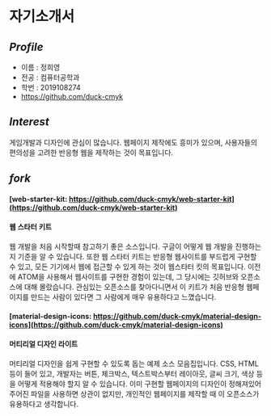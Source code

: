 # 자기소개서

## _Profile_
* 이름 : 정희영
* 전공 : 컴퓨터공학과
* 학번 : 2019108274
* https://github.com/duck-cmyk

## _Interest_
게임개발과 디자인에 관심이 많습니다. 웹페이지 제작에도 흥미가 있으며, 사용자들의 편의성을 고려한 반응형 웹을 제작하는 것이 목표입니다.

## _fork_
#### [web-starter-kit: https://github.com/duck-cmyk/web-starter-kit](https://github.com/duck-cmyk/web-starter-kit)
#### 웹 스타터 키트
웹 개발을 처음 시작할때 참고하기 좋은 소스입니다. 구글이 어떻게 웹 개발을 진행하는지 기준을 알 수 있습니다.
또한 웹 스타터 키트는 반응형 웹사이트를 부드럽게 구현할 수 있고, 모든 기기에서 웹에 접근할 수 있게 하는 것이 웹스타터 킷의 목표입니다.
이전에 ATOM을 사용해서 웹사이트를 구현한 경험이 있는데, 그 당시에는 깃허브와 오픈소스에 대해 몰랐습니다.
관심있는 오픈소스를 찾아다니면서 이 키트가 처음 반응형 웹페이지를 만드는 사람이 있다면 그 사람에게 매우 유용하다고 느꼈습니다.

#### [material-design-icons: https://github.com/duck-cmyk/material-design-icons](https://github.com/duck-cmyk/material-design-icons)
#### 머티리얼 디자인 라이트
머티리얼 디자인을 쉽게 구현할 수 있도록 돕는 예제 소스 모음집입니다. CSS, HTML 등이 들어 있고, 
개발자는 버튼, 체크박스, 텍스트박스부터 레이아웃, 글씨 크기, 색상 등을 어떻게 적용해야 할지 알 수 있습니다.
이미 구현할 웹페이지의 디자인이 정해져있어 주어진 파일을 사용하면 상관이 없지만, 개인적인 웹페이지를 제작할 때
이 오픈소스가 유용하다고 생각합니다.
